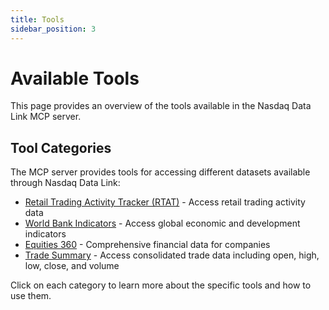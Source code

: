 ```yaml
---
title: Tools
sidebar_position: 3
---
```


# Available Tools

This page provides an overview of the tools available in the Nasdaq Data Link MCP server.

## Tool Categories

The MCP server provides tools for accessing different datasets available through Nasdaq Data Link:

- [Retail Trading Activity Tracker (RTAT)](/tools/rtat) - Access retail trading activity data
- [World Bank Indicators](/tools/worldbank) - Access global economic and development indicators
- [Equities 360](/tools/equities360) - Comprehensive financial data for companies
- [Trade Summary](/tools/tradesummary) - Access consolidated trade data including open, high, low, close, and volume

Click on each category to learn more about the specific tools and how to use them.